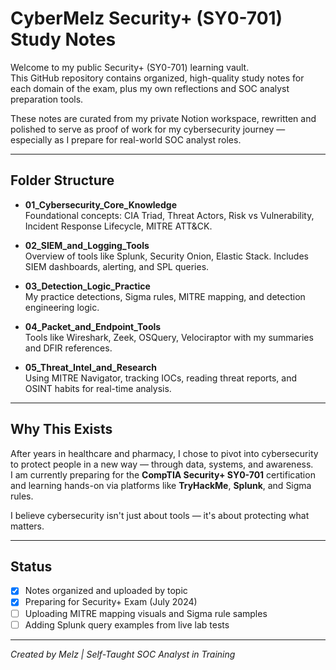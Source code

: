 
# CyberMelz Security+ (SY0-701) Study Notes

Welcome to my public Security+ (SY0-701) learning vault.  
This GitHub repository contains organized, high-quality study notes for each domain of the exam, plus my own reflections and SOC analyst preparation tools.

These notes are curated from my private Notion workspace, rewritten and polished to serve as proof of work for my cybersecurity journey — especially as I prepare for real-world SOC analyst roles.

---

## Folder Structure

- **01_Cybersecurity_Core_Knowledge**  
  Foundational concepts: CIA Triad, Threat Actors, Risk vs Vulnerability, Incident Response Lifecycle, MITRE ATT&CK.

- **02_SIEM_and_Logging_Tools**  
  Overview of tools like Splunk, Security Onion, Elastic Stack. Includes SIEM dashboards, alerting, and SPL queries.

- **03_Detection_Logic_Practice**  
  My practice detections, Sigma rules, MITRE mapping, and detection engineering logic.

- **04_Packet_and_Endpoint_Tools**  
  Tools like Wireshark, Zeek, OSQuery, Velociraptor with my summaries and DFIR references.

- **05_Threat_Intel_and_Research**  
  Using MITRE Navigator, tracking IOCs, reading threat reports, and OSINT habits for real-time analysis.

---

## Why This Exists

After years in healthcare and pharmacy, I chose to pivot into cybersecurity to protect people in a new way — through data, systems, and awareness.  
I am currently preparing for the **CompTIA Security+ SY0-701** certification and learning hands-on via platforms like **TryHackMe**, **Splunk**, and Sigma rules.

I believe cybersecurity isn't just about tools — it's about protecting what matters.

---

## Status

- [x] Notes organized and uploaded by topic  
- [x] Preparing for Security+ Exam (July 2024)  
- [ ] Uploading MITRE mapping visuals and Sigma rule samples  
- [ ] Adding Splunk query examples from live lab tests

---

*Created by Melz | Self-Taught SOC Analyst in Training*
